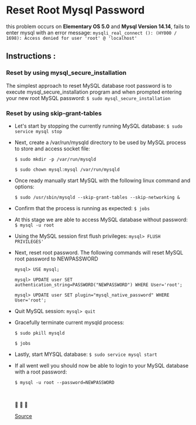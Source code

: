 # Reset Root Mysql Password

this problem occurs on **Elementary OS 5.0** and **Mysql Version 14.14**, fails to enter mysql with an error message: `mysqli_real_connect (): (HY000 / 1698): Access denied for user 'root' @ 'localhost'`


## Instructions :

### Reset by using mysql_secure_installation

The simplest approach to reset MySQL database root password is to execute mysql_secure_installation program and when prompted entering your new root MySQL password: `$ sudo mysql_secure_installation`


### Reset by using skip-grant-tables

- Let's start by stopping the currently running MySQL database: `$ sudo service mysql stop`

- Next, create a /var/run/mysqld directory to be used by MySQL process to store and access socket file:

  `$ sudo mkdir -p /var/run/mysqld`
  
  `$ sudo chown mysql:mysql /var/run/mysqld`

- Once ready manually start MySQL with the following linux command and options:

  `$ sudo /usr/sbin/mysqld --skip-grant-tables --skip-networking &`

- Confirm that the process is running as expected: `$ jobs`

- At this stage we are able to access MySQL database without password: `$ mysql -u root`

- Using the MySQL session first flush privileges: `mysql> FLUSH PRIVILEGES'`

- Next, reset root password. The following commands will reset MySQL root password to NEWPASSWORD

  `mysql> USE mysql;`

  `mysql> UPDATE user SET authentication_string=PASSWORD("NEWPASSWORD") WHERE User='root';`

  `mysql> UPDATE user SET plugin="mysql_native_password" WHERE User='root';`

- Quit MySQL session: `mysql> quit`         

- Gracefully terminate current mysqld process:

  `$ sudo pkill mysqld`
  
  `$ jobs`                                                                                                                                                                     
- Lastly, start MYSQL database: `$ sudo service mysql start`

- If all went well you should now be able to login to your MySQL database with a root password:

  `$ mysql -u root --password=NEWPASSWORD`    
  
  <br>

  :space_invader:  :space_invader:  :space_invader:
  
  [Source](https://linuxconfig.org/how-to-reset-root-mysql-password-on-ubuntu-18-04-bionic-beaver-linux)
